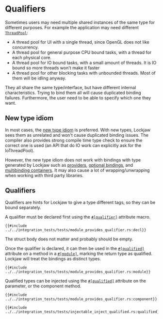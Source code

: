 # Qualifiers

Sometimes users may need multiple shared instances of the same type for different purposes. For
example the application may need
different [`ThreadPool`](https://docs.rs/futures/0.3.16/futures/executor/struct.ThreadPool.html):

* A thread pool for UI with a single thread, since OpenGL does not like concurrency.
* A thread pool for general purpose CPU bound tasks, with a thread for each physical core.
* A thread pool for IO bound tasks, with a small amount of threads. It is IO bound so more threads
  won't make it faster
* A thread pool for other blocking tasks with unbounded threads. Most of them will be idling anyway.

They all share the same type/interface, but have different internal characteristics. Trying to bind
them all will cause duplicated binding failures. Furthermore, the user need to be able to specify
which one they want.

## New type idiom

In most cases,
the [new type idiom](https://doc.rust-lang.org/rust-by-example/generics/new_types.html#new-type-idiom)
is preferred. With new types, Lockjaw sees them as unrelated and won't cause duplicated binding
issues. The compiler also provides strong compile time type check to ensure the correct one is used
(an API that do IO work can explicitly ask for the IoThreadPool).

However, the new type idiom does not work with bindings with type generated by Lockjaw such
as [providers](provider.md), [optional bindings](optional.md),
and [multibinding containers](multibindings.md). It may also cause a lot of wrapping/unwrapping when
working with third party libraries.

## Qualifiers

Qualifiers are hints for Lockjaw to give a type different tags, so they can be bound separately.

A qualifier must be declared first using
the [`#[qualifier]`](https://docs.rs/lockjaw/latest/lockjaw/attr.qualifier.html) attribute macro.

```rust,no_run,noplayground
{{#include ../../integration_tests/tests/module_provides_qualifier.rs:decl}}
```

The struct body does not matter and probably should be empty.

Once the qualifier is declared, it can then be used in
the [`#[qualified]`](https://docs.rs/lockjaw/latest/lockjaw/module_attributes/attr.qualified.html)
attribute on a method in a [`#[module]`](https://docs.rs/lockjaw/latest/lockjaw/attr.module.html),
marking the return type as qualified. Lockjaw will treat the bindings as distinct types.

```rust,no_run,noplayground
{{#include ../../integration_tests/tests/module_provides_qualifier.rs:module}}
```

Qualified types can be injected using
the [`#[qualified]`](https://docs.rs/lockjaw/latest/lockjaw/component_attributes/attr.qualified.html)
attribute on the parameter, or the component method.

```rust,no_run,noplayground
{{#include ../../integration_tests/tests/module_provides_qualifier.rs:component}}
```

```rust,no_run,noplayground
{{#include ../../integration_tests/tests/injectable_inject_qualified.rs:qualified}}
```